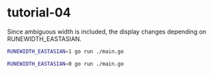 # tutorial-04

Since ambiguous width is included, the display changes depending on RUNEWIDTH_EASTASIAN.

```sh
RUNEWIDTH_EASTASIAN=1 go run ./main.go
```

```sh
RUNEWIDTH_EASTASIAN=0 go run ./main.go
```
